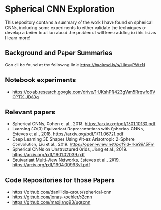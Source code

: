# Spherical CNN Exploration

This repository contains a summary of the work I have found on spherical CNNs, including some experiments to either validate the techniques or develop a better intuition about the problem. I will keep adding to this list as I learn more!

## Background and Paper Summaries

Can all be found at the following link: https://hackmd.io/s/HktuyPWzN

## Notebook experiments

- https://colab.research.google.com/drive/1rUKshPN423gWm5Rrqwfo6VOPTX-JD88q

## Relevant papers
- Spherical CNNs, Cohen et al., 2018. https://arxiv.org/pdf/1801.10130.pdf
- Learning SO(3) Equivariant Representations with Spherical CNNs, Esteves et al., 2018. https://arxiv.org/pdf/1711.06721.pdf
- Deep Learning 3D Shapes Using Alt-az Anisotropic 2-Sphere Convolution, Liu et al., 2019. https://openreview.net/pdf?id=rkeSiiA5Fm
- Spherical CNNs on Unstructured Grids, Jiang et al., 2019. https://arxiv.org/pdf/1901.02039.pdf
- Equivariant Multi-View Networks, Esteves et al., 2019. https://arxiv.org/pdf/1904.00993v1.pdf

## Code Repositories for those Papers
- https://github.com/daniilidis-group/spherical-cnn
- https://github.com/jonas-koehler/s2cnn
- https://github.com/maxjiang93/ugscnn
